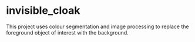 # invisible_cloak
 This project uses colour segmentation and image processing to replace the foreground object of interest with the background.
